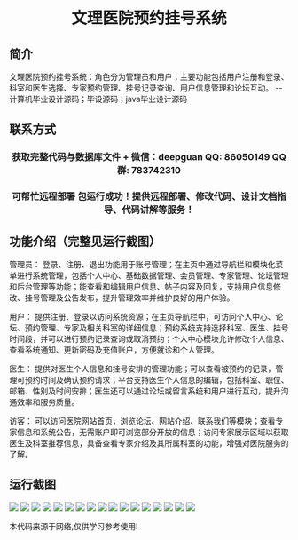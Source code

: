 <p><h1 align="center">文理医院预约挂号系统</h1></p>

## 简介
文理医院预约挂号系统：角色分为管理员和用户；主要功能包括用户注册和登录、科室和医生选择、专家预约管理、挂号记录查询、用户信息管理和论坛互动。    --计算机毕业设计源码；毕设源码；java毕业设计源码


## 联系方式
<p><h3 align="center">获取完整代码与数据库文件 + 微信：deepguan QQ: 86050149 QQ群: 783742310</h3></p>
<p><h3 align="center">可帮忙远程部署 包运行成功！提供远程部署、修改代码、设计文档指导、代码讲解等服务！</h3></p>

## 功能介绍（完整见运行截图）
管理员： 登录、注册、退出功能用于账号管理；在主页中通过导航栏和模块化菜单进行系统管理，包括个人中心、基础数据管理、会员管理、专家管理、论坛管理和后台管理等功能；能查看和编辑用户信息、帖子内容及回复，支持用户信息修改、挂号管理及公告发布，提升管理效率并维护良好的用户体验。

用户： 提供注册、登录以访问系统资源；在主页导航栏中，可访问个人中心、论坛、预约管理、专家及相关科室的详细信息；预约系统支持选择科室、医生、挂号时间段，并可以进行预约记录查询或取消预约；个人中心模块允许修改个人信息、查看系统通知、更新密码及充值账户，方便就诊和个人管理。

医生： 提供对医生个人信息和挂号安排的管理功能；可以查看被预约的记录，管理可预约时间及确认预约请求；平台支持医生个人信息的编辑，包括科室、职位、邮箱、性别及时间安排；医生还可以通过论坛或留言系统和用户进行互动，提升沟通效率和服务质量。

访客： 可以访问医院网站首页，浏览论坛、网站介绍、联系我们等模块；查看专家信息和系统公告，无需账户即可浏览部分开放的信息；访问专家展示区域以获取医生及科室推荐信息，具备查看专家介绍及其所属科室的功能，增强对医院服务的了解。


## 运行截图
![](https://bs-1329754181.cos.ap-shanghai.myqcloud.com/spring/WenLiYiYuanYuyueGuaHaoXiTong/img/001.jpg)
![](https://bs-1329754181.cos.ap-shanghai.myqcloud.com/spring/WenLiYiYuanYuyueGuaHaoXiTong/img/002.jpg)
![](https://bs-1329754181.cos.ap-shanghai.myqcloud.com/spring/WenLiYiYuanYuyueGuaHaoXiTong/img/003.jpg)
![](https://bs-1329754181.cos.ap-shanghai.myqcloud.com/spring/WenLiYiYuanYuyueGuaHaoXiTong/img/004.jpg)
![](https://bs-1329754181.cos.ap-shanghai.myqcloud.com/spring/WenLiYiYuanYuyueGuaHaoXiTong/img/005.jpg)
![](https://bs-1329754181.cos.ap-shanghai.myqcloud.com/spring/WenLiYiYuanYuyueGuaHaoXiTong/img/006.jpg)
![](https://bs-1329754181.cos.ap-shanghai.myqcloud.com/spring/WenLiYiYuanYuyueGuaHaoXiTong/img/007.jpg)
![](https://bs-1329754181.cos.ap-shanghai.myqcloud.com/spring/WenLiYiYuanYuyueGuaHaoXiTong/img/008.jpg)
![](https://bs-1329754181.cos.ap-shanghai.myqcloud.com/spring/WenLiYiYuanYuyueGuaHaoXiTong/img/009.jpg)
![](https://bs-1329754181.cos.ap-shanghai.myqcloud.com/spring/WenLiYiYuanYuyueGuaHaoXiTong/img/010.jpg)
![](https://bs-1329754181.cos.ap-shanghai.myqcloud.com/spring/WenLiYiYuanYuyueGuaHaoXiTong/img/011.jpg)
![](https://bs-1329754181.cos.ap-shanghai.myqcloud.com/spring/WenLiYiYuanYuyueGuaHaoXiTong/img/012.jpg)
![](https://bs-1329754181.cos.ap-shanghai.myqcloud.com/spring/WenLiYiYuanYuyueGuaHaoXiTong/img/013.jpg)
![](https://bs-1329754181.cos.ap-shanghai.myqcloud.com/spring/WenLiYiYuanYuyueGuaHaoXiTong/img/014.jpg)
![](https://bs-1329754181.cos.ap-shanghai.myqcloud.com/spring/WenLiYiYuanYuyueGuaHaoXiTong/img/015.jpg)
![](https://bs-1329754181.cos.ap-shanghai.myqcloud.com/spring/WenLiYiYuanYuyueGuaHaoXiTong/img/016.jpg)
![](https://bs-1329754181.cos.ap-shanghai.myqcloud.com/spring/WenLiYiYuanYuyueGuaHaoXiTong/img/017.jpg)

<p>本代码来源于网络,仅供学习参考使用!</p>
